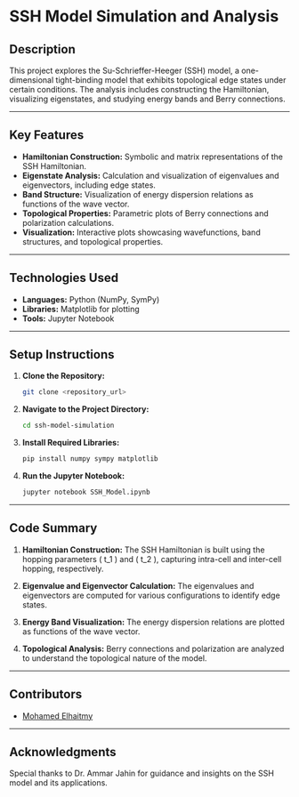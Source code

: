 # SSH Model Simulation and Analysis

## **Description**
This project explores the Su-Schrieffer-Heeger (SSH) model, a one-dimensional tight-binding model that exhibits topological edge states under certain conditions. The analysis includes constructing the Hamiltonian, visualizing eigenstates, and studying energy bands and Berry connections.

---

## **Key Features**
- **Hamiltonian Construction:** Symbolic and matrix representations of the SSH Hamiltonian.
- **Eigenstate Analysis:** Calculation and visualization of eigenvalues and eigenvectors, including edge states.
- **Band Structure:** Visualization of energy dispersion relations as functions of the wave vector.
- **Topological Properties:** Parametric plots of Berry connections and polarization calculations.
- **Visualization:** Interactive plots showcasing wavefunctions, band structures, and topological properties.

---

## **Technologies Used**
- **Languages:** Python (NumPy, SymPy)
- **Libraries:** Matplotlib for plotting
- **Tools:** Jupyter Notebook

---

## **Setup Instructions**

1. **Clone the Repository:**
   ```bash
   git clone <repository_url>
   ```

2. **Navigate to the Project Directory:**
   ```bash
   cd ssh-model-simulation
   ```

3. **Install Required Libraries:**
   ```bash
   pip install numpy sympy matplotlib
   ```

4. **Run the Jupyter Notebook:**
   ```bash
   jupyter notebook SSH_Model.ipynb
   ```

---

## **Code Summary**

1. **Hamiltonian Construction:**
   The SSH Hamiltonian is built using the hopping parameters \( t_1 \) and \( t_2 \), capturing intra-cell and inter-cell hopping, respectively.

2. **Eigenvalue and Eigenvector Calculation:**
   The eigenvalues and eigenvectors are computed for various configurations to identify edge states.

3. **Energy Band Visualization:**
   The energy dispersion relations are plotted as functions of the wave vector.

4. **Topological Analysis:**
   Berry connections and polarization are analyzed to understand the topological nature of the model.

---

## **Contributors**
- [Mohamed Elhaitmy](https://github.com/ezz314)

---

## **Acknowledgments**
Special thanks to Dr. Ammar Jahin for guidance and insights on the SSH model and its applications.
